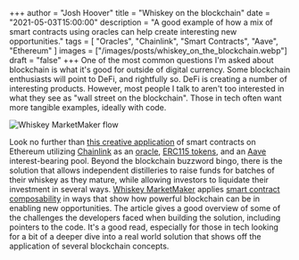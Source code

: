 +++
author = "Josh Hoover"
title = "Whiskey on the blockchain"
date = "2021-05-03T15:00:00"
description = "A good example of how a mix of smart contracts using oracles can help create interesting new opportunities."
tags = [
    "Oracles",
    "Chainlink",
    "Smart Contracts",
    "Aave",
    "Ethereum"
]
images = ["/images/posts/whiskey_on_the_blockchain.webp"]
draft = "false"
+++
One of the most common questions I'm asked about blockchain is what it's good for outside of digital currency. Some blockchain enthusiasts will point to DeFi, and rightfully so. DeFi is creating a number of interesting products. However, most people I talk to aren't too interested in what they see as "wall street on the blockchain". Those in tech often want more tangible examples, ideally with code.

![Whiskey MarketMaker flow](/images/posts/whiskey_marketmaker.png "Whiskey MarketMaker flow")

Look no further than [this creative application](https://blog.chain.link/craft-whiskey-crypto-payments-with-chainlink-oracles/) of smart contracts on Ethereum utilizing [Chainlink](https://chain.link) as an [oracle](https://blokt.com/guides/chainlink#What_is_an_Oracle_and_how_are_they_useful), [ERC115 tokens](https://docs.ethhub.io/built-on-ethereum/erc-token-standards/erc1155/), and an [Aave](https://docs.aave.com/faq/) interest-bearing pool. Beyond the blockchain buzzword bingo, there is the solution that allows independent distilleries to raise funds for batches of their whiskey as they mature, while allowing investors to liquidate their investment in several ways. [Whiskey MarketMaker](https://whiskey-marketmaker.surge.sh/) applies [smart contract composability](https://ethereum.org/en/developers/docs/smart-contracts/composability/) in ways that show how powerful blockchain can be in enabling new opportunities. The article gives a good overview of some of the challenges the developers faced when building the solution, including pointers to the code. It's a good read, especially for those in tech looking for a bit of a deeper dive into a real world solution that shows off the application of several blockchain concepts.